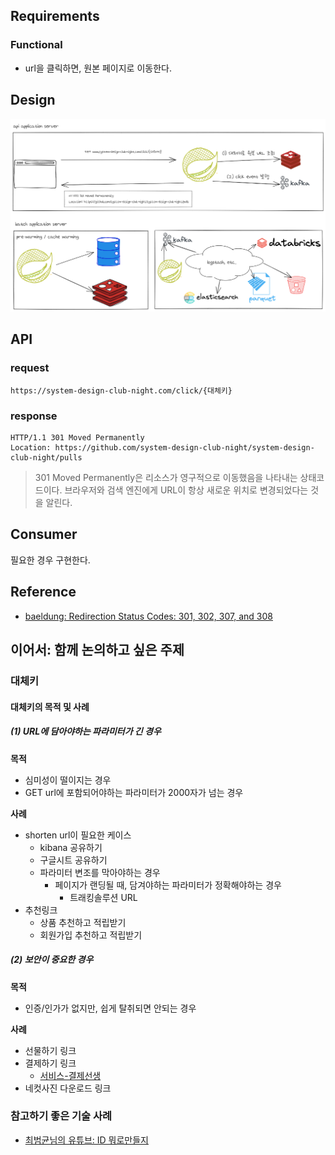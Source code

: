 ## Requirements
  ### Functional
  * url을 클릭하면, 원본 페이지로 이동한다.
  
## Design
<img src="tinyurl-1.png">

## API
### request
```
https://system-design-club-night.com/click/{대체키}
```

### response
```
HTTP/1.1 301 Moved Permanently
Location: https://github.com/system-design-club-night/system-design-club-night/pulls
```
> 301 Moved Permanently은 리소스가 영구적으로 이동했음을 나타내는 상태코드이다.  브라우저와 검색 엔진에게 URL이 항상 새로운 위치로 변경되었다는 것을 알린다.
  

## Consumer
필요한 경우 구현한다. 

## Reference
* [baeldung: Redirection Status Codes: 301, 302, 307, and 308](https://www.baeldung.com/cs/redirection-status-codes#301-redirection)
  
## 이어서: 함께 논의하고 싶은 주제 
### 대체키
#### 대체키의 목적 및 사례 
##### (1) URL에 담아야하는 파라미터가 긴 경우
**목적**
* 심미성이 떨이지는 경우 
* GET url에 포함되어야하는 파라미터가 2000자가 넘는 경우

**사례**
* shorten url이 필요한 케이스
    * kibana 공유하기 
    * 구글시트 공유하기
   * 파라미터 변조를 막아야하는 경우
      * 페이지가 랜딩될 때, 담겨야하는 파라미터가 정확해야하는 경우  
        * 트래킹솔루션 URL
* 추천링크        
  * 상품 추천하고 적립받기 
  * 회원가입 추천하고 적립받기 
   
##### (2) 보안이 중요한 경우
**목적**
* 인증/인가가 없지만, 쉽게 탈취되면 안되는 경우 

**사례**
* 선물하기 링크
* 결제하기 링크
  * [서비스-결제선생](https://payssam.kr/use)
* 네컷사진 다운로드 링크

### 참고하기 좋은 기술 사례
* [최범균님의 유튜브: ID 뭐로만들지](https://youtu.be/gKbGIA7njQo?si=s1hzVFhnK7M4FcRy)
